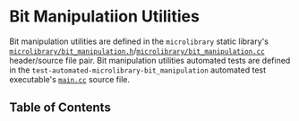 # Bit Manipulatiion Utilities

Bit manipulation utilities are defined in the `microlibrary` static library's
[`microlibrary/bit_manipulation.h`](https://github.com/apcountryman/microlibrary/blob/main/libraries/microlibrary/ANY/ANY/include/microlibrary/bit_manipulation.h)/[`microlibrary/bit_manipulation.cc`](https://github.com/apcountryman/microlibrary/blob/main/libraries/microlibrary/ANY/ANY/source/microlibrary/bit_manipulation.cc)
header/source file pair.
Bit manipulation utilities automated tests are defined in the
`test-automated-microlibrary-bit_manipulation` automated test executable's
[`main.cc`](https://github.com/apcountryman/microlibrary/blob/main/tests/automated/microlibrary/bit_manipulation/main.cc)
source file.

## Table of Contents
